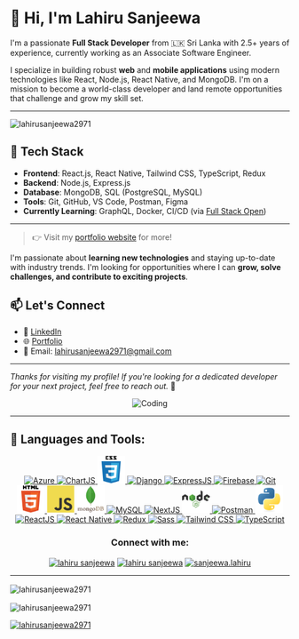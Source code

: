 # 👋 Hi, I'm Lahiru Sanjeewa

I'm a passionate **Full Stack Developer** from 🇱🇰 Sri Lanka with 2.5+ years of experience, currently working as an Associate Software Engineer.

I specialize in building robust **web** and **mobile applications** using modern technologies like React, Node.js, React Native, and MongoDB. I'm on a mission to become a world-class developer and land remote opportunities that challenge and grow my skill set.

---

<p align="left"> <img src="https://komarev.com/ghpvc/?username=lahirusanjeewa2971&label=Profile%20views&color=0e75b6&style=flat" alt="lahirusanjeewa2971" /> </p>

## 🔧 Tech Stack

- **Frontend**: React.js, React Native, Tailwind CSS, TypeScript, Redux
- **Backend**: Node.js, Express.js
- **Database**: MongoDB, SQL (PostgreSQL, MySQL)
- **Tools**: Git, GitHub, VS Code, Postman, Figma
- **Currently Learning**: GraphQL, Docker, CI/CD (via [Full Stack Open](https://fullstackopen.com/en/))

---

> 👉 Visit my [portfolio website](https://lahirusanjeewa.pages.dev) for more!

I'm passionate about **learning new technologies** and staying up-to-date with industry trends. I'm looking for opportunities where I can **grow, solve challenges, and contribute to exciting projects**.  

## 📫 Let's Connect

- 💼 [LinkedIn](https://linkedin.com/in/lahirusanjeewa2971)
- 🌐 [Portfolio](https://lahirusanjeewa.pages.dev)
- 📧 Email: lahirusanjeewa2971@gmail.com

---

_Thanks for visiting my profile! If you're looking for a dedicated developer for your next project, feel free to reach out._ 🤝  

<p align="center">
  <img src="https://raw.githubusercontent.com/hasibul-hasan-shuvo/hasibul-hasan-shuvo/main/images/coding-boy.gif" alt="Coding" width="400"/>
</p>

---

## 🚀 Languages and Tools:

<p align="center">
  <a href="https://azure.microsoft.com/en-in/" target="_blank"> 
    <img src="https://github.com/Scar1109/skill-icons/blob/main/icons/Azure-Dark.svg" alt="Azure" width="50"/>
  </a> 
  <a href="https://www.chartjs.org" target="_blank">
    <img src="https://www.chartjs.org/media/logo-title.svg" alt="ChartJS" width="50"/>
  </a> 
  <a href="https://www.w3schools.com/css/" target="_blank">
    <img src="https://raw.githubusercontent.com/devicons/devicon/master/icons/css3/css3-original-wordmark.svg" alt="CSS3" width="50"/>
  </a>
  <a href="https://www.djangoproject.com/" target="_blank">
    <img src="https://cdn.worldvectorlogo.com/logos/django.svg" alt="Django" width="50"/>
  </a>
  <a href="https://expressjs.com" target="_blank">
    <img src="https://github.com/Scar1109/skill-icons/blob/main/icons/ExpressJS-Dark.svg" alt="ExpressJS" width="50"/>
  </a>
  <a href="https://firebase.google.com/" target="_blank">
    <img src="https://www.vectorlogo.zone/logos/firebase/firebase-icon.svg" alt="Firebase" width="50"/>
  </a>
  <a href="https://git-scm.com/" target="_blank">
    <img src="https://www.vectorlogo.zone/logos/git-scm/git-scm-icon.svg" alt="Git" width="50"/>
  </a>
  <a href="https://www.w3.org/html/" target="_blank">
    <img src="https://raw.githubusercontent.com/devicons/devicon/master/icons/html5/html5-original-wordmark.svg" alt="HTML5" width="50"/>
  </a>
  <a href="https://developer.mozilla.org/en-US/docs/Web/JavaScript" target="_blank">
    <img src="https://raw.githubusercontent.com/devicons/devicon/master/icons/javascript/javascript-original.svg" alt="JavaScript" width="50"/>
  </a>
  <a href="https://www.mongodb.com/" target="_blank">
    <img src="https://raw.githubusercontent.com/devicons/devicon/master/icons/mongodb/mongodb-original-wordmark.svg" alt="MongoDB" width="50"/>
  </a>
  <a href="https://www.mysql.com/" target="_blank">
    <img src="https://github.com/Scar1109/skill-icons/blob/main/icons/MySQL-Dark.svg" alt="MySQL" width="50"/>
  </a>
  <a href="https://nextjs.org/" target="_blank">
    <img src="https://cdn.worldvectorlogo.com/logos/nextjs-2.svg" alt="NextJS" width="50"/>
  </a>
  <a href="https://nodejs.org" target="_blank">
    <img src="https://raw.githubusercontent.com/devicons/devicon/master/icons/nodejs/nodejs-original-wordmark.svg" alt="NodeJS" width="50"/>
  </a>
  <a href="https://postman.com" target="_blank">
    <img src="https://www.vectorlogo.zone/logos/getpostman/getpostman-icon.svg" alt="Postman" width="50"/>
  </a>
  <a href="https://www.python.org" target="_blank">
    <img src="https://raw.githubusercontent.com/devicons/devicon/master/icons/python/python-original.svg" alt="Python" width="50"/>
  </a>
  <a href="https://reactjs.org/" target="_blank">
    <img src="https://github.com/Scar1109/skill-icons/blob/main/icons/React-Dark.svg" alt="ReactJS" width="50"/>
  </a>
  <a href="https://reactnative.dev/" target="_blank">
    <img src="https://reactnative.dev/img/header_logo.svg" alt="React Native" width="50"/>
  </a>
  <a href="https://redux.js.org" target="_blank">
    <img src="https://github.com/Scar1109/skill-icons/blob/main/icons/Redux.svg" alt="Redux" width="50"/>
  </a>
  <a href="https://sass-lang.com" target="_blank">
    <img src="https://github.com/Scar1109/skill-icons/blob/main/icons/Sass.svg" alt="Sass" width="50"/>
  </a>
  <a href="https://tailwindcss.com/" target="_blank">
    <img src="https://github.com/Scar1109/skill-icons/blob/main/icons/TailwindCSS-Dark.svg" alt="Tailwind CSS" width="50"/>
  </a>
  <a href="https://www.typescriptlang.org/" target="_blank">
    <img src="https://github.com/Scar1109/skill-icons/blob/main/icons/TypeScript.svg" alt="TypeScript" width="50"/>
  </a>
</p>


<h3 align="center">Connect with me:</h3>
<p align="center">
<a href="https://linkedin.com/in/lahiru sanjeewa" target="blank"><img align="center" src="https://github.com/Scar1109/skill-icons/blob/main/icons/LinkedIn.svg" alt="lahiru sanjeewa" height="30" width="40" /></a>
<a href="https://fb.com/lahiru sanjeewa" target="blank"><img align="center" src="https://raw.githubusercontent.com/rahuldkjain/github-profile-readme-generator/master/src/images/icons/Social/facebook.svg" alt="lahiru sanjeewa" height="30" width="40" /></a>
<a href="https://instagram.com/sanjeewa.lahiru" target="blank"><img align="center" src="https://raw.githubusercontent.com/rahuldkjain/github-profile-readme-generator/master/src/images/icons/Social/instagram.svg" alt="sanjeewa.lahiru" height="30" width="40" /></a>
</p>

---

<p><img align="center" src="https://github-readme-stats.vercel.app/api/top-langs?username=lahirusanjeewa2971&show_icons=true&locale=en&layout=compact" alt="lahirusanjeewa2971" /></p>

<p><img align="center" src="https://github-readme-streak-stats.herokuapp.com/?user=lahirusanjeewa2971&" alt="lahirusanjeewa2971" /></p>

<p align="left"> <a href="https://github.com/ryo-ma/github-profile-trophy"><img src="https://github-profile-trophy.vercel.app/?username=lahirusanjeewa2971" alt="lahirusanjeewa2971" /></a> </p>
